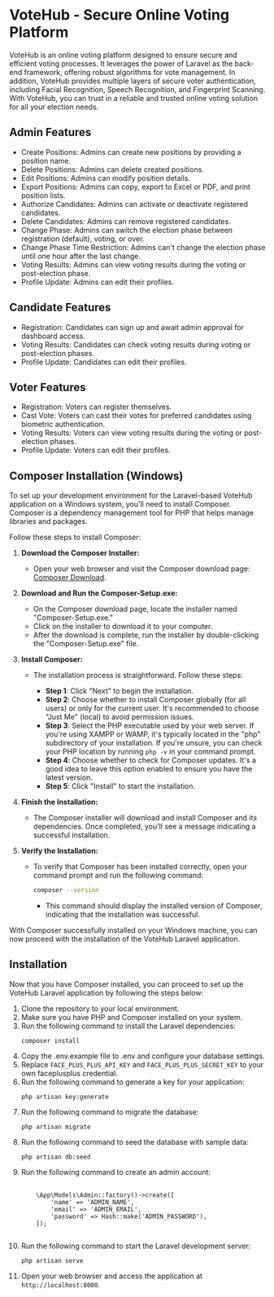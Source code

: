 <h1>VoteHub - Secure Online Voting Platform</h1>
<p>VoteHub is an online voting platform designed to ensure secure and efficient voting processes. It leverages the power of Laravel as the back-end framework, offering robust algorithms for vote management. In addition, VoteHub provides multiple layers of secure voter authentication, including Facial Recognition, Speech Recognition, and Fingerprint Scanning. With VoteHub, you can trust in a reliable and trusted online voting solution for all your election needs.</p>

<h2>Admin Features</h2>
<ul>
    <li>Create Positions: Admins can create new positions by providing a position name.</li>
    <li>Delete Positions: Admins can delete created positions.</li>
    <li>Edit Positions: Admins can modify position details.</li>
    <li>Export Positions: Admins can copy, export to Excel or PDF, and print position lists.</li>
    <li>Authorize Candidates: Admins can activate or deactivate registered candidates.</li>
    <li>Delete Candidates: Admins can remove registered candidates.</li>
    <li>Change Phase: Admins can switch the election phase between registration (default), voting, or over.</li>
    <li>Change Phase Time Restriction: Admins can't change the election phase until one hour after the last change.</li>
    <li>Voting Results: Admins can view voting results during the voting or post-election phase.</li>
    <li>Profile Update: Admins can edit their profiles.</li>
</ul>

<h2>Candidate Features</h2>
<ul>
    <li>Registration: Candidates can sign up and await admin approval for dashboard access.</li>
    <li>Voting Results: Candidates can check voting results during voting or post-election phases.</li>
    <li>Profile Update: Candidates can edit their profiles.</li>
</ul>

<h2>Voter Features</h2>
<ul>
    <li>Registration: Voters can register themselves.</li>
    <li>Cast Vote: Voters can cast their votes for preferred candidates using biometric authentication.</li>
    <li>Voting Results: Voters can view voting results during the voting or post-election phases.</li>
    <li>Profile Update: Voters can edit their profiles.</li>
</ul>

## Composer Installation (Windows)

To set up your development environment for the Laravel-based VoteHub application on a Windows system, you'll need to install Composer. Composer is a dependency management tool for PHP that helps manage libraries and packages.

Follow these steps to install Composer:

1. **Download the Composer Installer:**

   - Open your web browser and visit the Composer download page: [Composer Download](https://getcomposer.org/download/).

2. **Download and Run the Composer-Setup.exe:**

   - On the Composer download page, locate the installer named "Composer-Setup.exe."
   - Click on the installer to download it to your computer.
   - After the download is complete, run the installer by double-clicking the "Composer-Setup.exe" file.

3. **Install Composer:**

   - The installation process is straightforward. Follow these steps:

     - **Step 1**: Click "Next" to begin the installation.
     - **Step 2**: Choose whether to install Composer globally (for all users) or only for the current user. It's recommended to choose "Just Me" (local) to avoid permission issues.
     - **Step 3**: Select the PHP executable used by your web server. If you're using XAMPP or WAMP, it's typically located in the "php" subdirectory of your installation. If you're unsure, you can check your PHP location by running `php -v` in your command prompt.
     - **Step 4**: Choose whether to check for Composer updates. It's a good idea to leave this option enabled to ensure you have the latest version.
     - **Step 5**: Click "Install" to start the installation.

4. **Finish the Installation:**

   - The Composer installer will download and install Composer and its dependencies. Once completed, you'll see a message indicating a successful installation.

5. **Verify the Installation:**

   - To verify that Composer has been installed correctly, open your command prompt and run the following command:

     ```sh
     composer --version
     ```

     - This command should display the installed version of Composer, indicating that the installation was successful.

With Composer successfully installed on your Windows machine, you can now proceed with the installation of the VoteHub Laravel application.

<h2>Installation</h2>
Now that you have Composer installed, you can proceed to set up the VoteHub Laravel application by following the steps below:

<ol>
    <li>Clone the repository to your local environment.</li>
    <li>Make sure you have PHP and Composer installed on your system.</li>
    <li>Run the following command to install the Laravel dependencies:</li>
    <pre><code>composer install</code></pre>
    <li>Copy the .env.example file to .env and configure your database settings.</li>
    <li>Replace <code>FACE_PLUS_PLUS_API_KEY</code> and <code>FACE_PLUS_PLUS_SECRET_KEY</code> to your own faceplusplus credential.</li>
    <li>Run the following command to generate a key for your application:</li>
    <pre><code>php artisan key:generate</code></pre>
    <li>Run the following command to migrate the database:</li>
    <pre><code>php artisan migrate</code></pre>
    <li>Run the following command to seed the database with sample data:</li>
    <pre><code>php artisan db:seed</code></pre>
    <li>Run the following command to create an admin account:</li>
<pre>
    <code>
    \App\Models\Admin::factory()->create([
        'name' => 'ADMIN_NAME',
        'email' => 'ADMIN_EMAIL',
        'password' => Hash::make('ADMIN_PASSWORD'),
    ]);
    </code>
</pre>
<li>Run the following command to start the Laravel development server:</li>
<pre><code>php artisan serve</code></pre>

<li>Open your web browser and access the application at <code>http://localhost:8000</code>.</li>

</ol>

